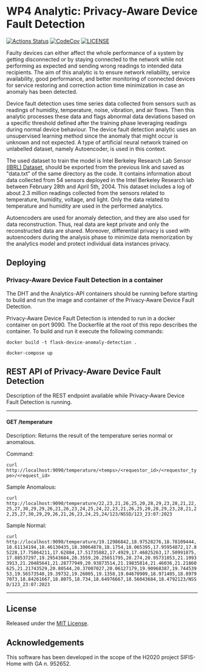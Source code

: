 # WP4 Analytic: Privacy-Aware Device Fault Detection

[![Actions Status][actions badge]][actions]
[![CodeCov][codecov badge]][codecov]
[![LICENSE][license badge]][license]

<!-- Links -->
[actions]: https://github.com/sifis-home/flask-device-anomaly-detection/actions
[codecov]: https://codecov.io/gh/sifis-home/flask-device-anomaly-detection
[license]: LICENSES/MIT.txt

<!-- Badges -->
[actions badge]: https://github.com/sifis-home/flask-device-anomaly-detection/workflows/flask-device-anomaly-detection/badge.svg
[codecov badge]: https://codecov.io/gh/sifis-home/flask-device-anomaly-detection/branch/master/graph/badge.svg
[license badge]: https://img.shields.io/badge/license-MIT-blue.svg

Faulty devices can either affect the whole performance of a system by getting disconnected or by staying connected to the network while not performing as expected and sending wrong readings to intended data recipients. The aim of this analytic is to ensure network reliability, service availability, good performance, and better monitoring of connected devices for service restoring and correction action time minimization in case an anomaly has been detected. 

Device fault detection uses time series data collected from sensors such as readings of humidity, temperature, noise, vibration, and air flows. Then this analytic processes these data and flags abnormal data deviations based on a specific threshold defined after the training phase leveraging readings during normal device behaviour. The device fault detection analytic uses an unsupervised learning method since the anomaly that might occur is unknown and not expected. A type of artificial neural network trained on unlabelled dataset, namely Autoencoder, is used in this context.

The used dataset to train the model is Intel Berkeley Research Lab Sensor [(IBRL) Dataset](http://db.csail.mit.edu/labdata/labdata.html), should be exported from the previous link and saved as "data.txt" of the same directory as the code. It contains information about data collected from 54 sensors deployed in the Intel Berkeley Research lab between February 28th and April 5th, 2004. This dataset includes a log of about 2.3 million readings collected from the sensors related to temperature, humidity, voltage, and light. Only the data related to temperature and humidity are used in the performed analytics.

Autoencoders are used for anomaly detection, and they are also used for data reconstruction. Thus, real data are kept private and only the reconstructed data are shared. Moreover, differential privacy is used with autoencoders during the analysis phase to minimize data memorization by the analytics model and protect individual data instances privacy. 


## Deploying

### Privacy-Aware Device Fault Detection in a container
The DHT and the Analytics-API containers should be running before starting to build and run the image and container of the Privacy-Aware Device Fault Detection.

Privacy-Aware Device Fault Detection is intended to run in a docker container on port 9090. The Dockerfile at the root of this repo describes the container. To build and run it execute the following commands:

`docker build -t flask-device-anomaly-detection .`

`docker-compose up`

## REST API of Privacy-Aware Device Fault Detection

Description of the REST endpoint available while Privacy-Aware Device Fault Detection is running.

---

#### GET /temperature

Description: Returns the result of the temperature series normal or anomalous.

Command: 

`curl http://localhost:9090/temperature/<temps>/<requestor_id>/<requestor_type>/<request_id>`

Sample Anomalous: 

`curl http://localhost:9090/temperature/22,23,21,26,25,20,28,29,23,28,21,22,25,27,30,29,29,26,21,26,23,24,25,24,22,23,21,26,25,20,28,29,23,28,21,22,25,27,30,29,29,26,21,26,23,24,25,24/123/NSSD/123_23:07:2023`

Sample Normal: 

`curl http://localhost:9090/temperature/19.12986842,18.97528276,18.78109444,18.61134194,18.46130435,18.30064878,18.1754,18.065395,17.95954872,17.85228,17.75864211,17.62884,17.51735882,17.4929,17.46825263,17.50991875,17.88537297,19.29543684,20.3559,20.25651795,20.274,20.95731053,21.19933913,21.20485641,21.28777949,20.93873514,21.19835814,21.46036,21.21860625,21.21743529,20.80544,20.37007027,20.06127179,19.90968387,19.74453953,19.56573548,19.39732,19.26005,19.1358,19.04670909,18.971405,18.89797073,18.84261667,18.8075,18.734,18.64976667,18.56043684,18.4792123/NSSD/123_23:07:2023`

---
## License

Released under the [MIT License](LICENSE).

## Acknowledgements

This software has been developed in the scope of the H2020 project SIFIS-Home with GA n. 952652.
